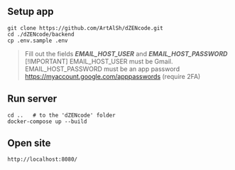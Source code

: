 ## Setup app
```
git clone https://github.com/ArtAlSh/dZENcode.git
cd ./dZENcode/backend
cp .env.sample .env
```
> Fill out the fields ***EMAIL_HOST_USER*** and ***EMAIL_HOST_PASSWORD*** <br>
> [!IMPORTANT]
> EMAIL_HOST_USER must be Gmail. <br>
> EMAIL_HOST_PASSWORD must be an app password https://myaccount.google.com/apppasswords (require 2FA)

## Run server
```
cd ..   # to the 'dZENcode' folder
docker-compose up --build
```
## Open site
```http://localhost:8080/```
